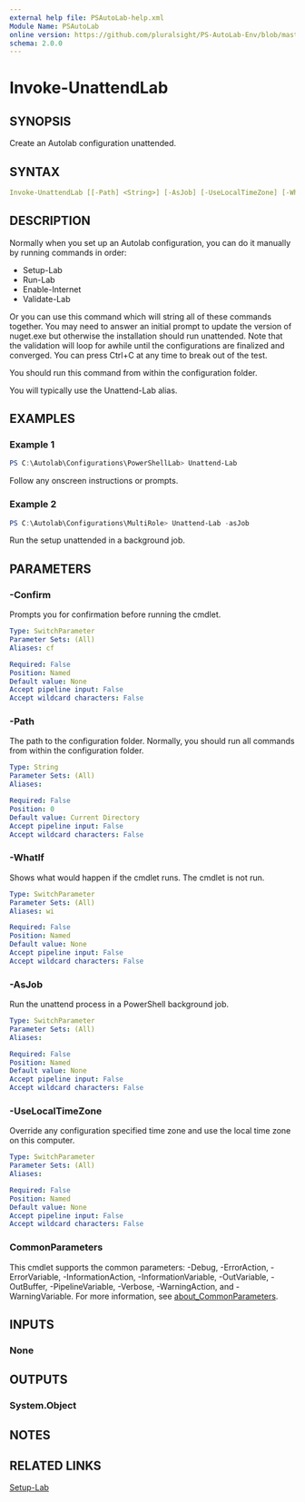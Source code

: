 ```yaml
---
external help file: PSAutoLab-help.xml
Module Name: PSAutoLab
online version: https://github.com/pluralsight/PS-AutoLab-Env/blob/master/docs/Invoke-UnattendLab.md
schema: 2.0.0
---
```


# Invoke-UnattendLab

## SYNOPSIS

Create an Autolab configuration unattended.

## SYNTAX

```yaml
Invoke-UnattendLab [[-Path] <String>] [-AsJob] [-UseLocalTimeZone] [-WhatIf] [-Confirm] [<CommonParameters>]
```

## DESCRIPTION

Normally when you set up an Autolab configuration, you can do it manually by running commands in order:

* Setup-Lab
* Run-Lab
* Enable-Internet
* Validate-Lab

Or you can use this command which will string all of these commands together. You may need to answer an initial prompt to update the version of nuget.exe but otherwise the installation should run unattended. Note that the validation will loop for awhile until the configurations are finalized and converged. You can press Ctrl+C at any time to break out of the test.

You should run this command from within the configuration folder.

You will typically use the Unattend-Lab alias.

## EXAMPLES

### Example 1

```powershell
PS C:\Autolab\Configurations\PowerShellLab> Unattend-Lab
```

Follow any onscreen instructions or prompts.

### Example 2

```powershell
PS C:\Autolab\Configurations\MultiRole> Unattend-Lab -asJob
```

Run the setup unattended in a background job.

## PARAMETERS

### -Confirm

Prompts you for confirmation before running the cmdlet.

```yaml
Type: SwitchParameter
Parameter Sets: (All)
Aliases: cf

Required: False
Position: Named
Default value: None
Accept pipeline input: False
Accept wildcard characters: False
```

### -Path

The path to the configuration folder. Normally, you should run all commands from within the configuration folder.

```yaml
Type: String
Parameter Sets: (All)
Aliases:

Required: False
Position: 0
Default value: Current Directory
Accept pipeline input: False
Accept wildcard characters: False
```

### -WhatIf

Shows what would happen if the cmdlet runs.
The cmdlet is not run.

```yaml
Type: SwitchParameter
Parameter Sets: (All)
Aliases: wi

Required: False
Position: Named
Default value: None
Accept pipeline input: False
Accept wildcard characters: False
```

### -AsJob

Run the unattend process in a PowerShell background job.

```yaml
Type: SwitchParameter
Parameter Sets: (All)
Aliases:

Required: False
Position: Named
Default value: None
Accept pipeline input: False
Accept wildcard characters: False
```

### -UseLocalTimeZone

Override any configuration specified time zone and use the local time zone on this computer.

```yaml
Type: SwitchParameter
Parameter Sets: (All)
Aliases:

Required: False
Position: Named
Default value: None
Accept pipeline input: False
Accept wildcard characters: False
```

### CommonParameters

This cmdlet supports the common parameters: -Debug, -ErrorAction, -ErrorVariable, -InformationAction, -InformationVariable, -OutVariable, -OutBuffer, -PipelineVariable, -Verbose, -WarningAction, and -WarningVariable. For more information, see [about_CommonParameters](http://go.microsoft.com/fwlink/?LinkID=113216).

## INPUTS

### None

## OUTPUTS

### System.Object

## NOTES

## RELATED LINKS

[Setup-Lab](Invoke-SetupLab.md)
